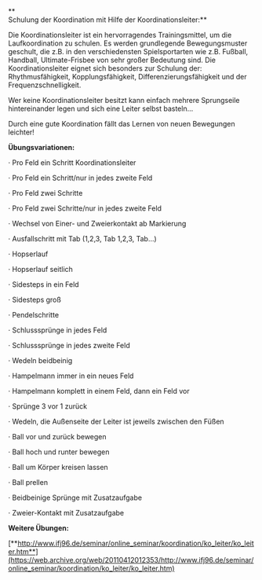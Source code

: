 
**  
Schulung der Koordination mit Hilfe der Koordinationsleiter:**

Die Koordinationsleiter ist ein hervorragendes Trainingsmittel, um die Laufkoordination zu schulen. Es werden grundlegende Bewegungsmuster geschult, die z.B. in den verschiedensten Spielsportarten wie z.B. Fußball, Handball,  Ultimate-Frisbee  von sehr großer Bedeutung sind. Die Koordinationsleiter eignet sich besonders zur Schulung der: Rhythmusfähigkeit, Kopplungsfähigkeit, Differenzierungsfähigkeit und der Frequenzschnelligkeit.

Wer keine Koordinationsleiter besitzt kann einfach mehrere Sprungseile hintereinander legen und sich eine Leiter selbst basteln...

Durch eine gute Koordination fällt das Lernen von neuen Bewegungen leichter!

**Übungsvariationen:**

· Pro Feld ein Schritt Koordinationsleiter

· Pro Feld ein Schritt/nur in jedes zweite Feld

· Pro Feld zwei Schritte

· Pro Feld zwei Schritte/nur in jedes zweite Feld

· Wechsel von Einer- und Zweierkontakt ab Markierung

· Ausfallschritt mit Tab (1,2,3, Tab 1,2,3, Tab…)

· Hopserlauf

· Hopserlauf seitlich

· Sidesteps in ein Feld

· Sidesteps groß

· Pendelschritte

· Schlusssprünge in jedes Feld

· Schlusssprünge in jedes zweite Feld

· Wedeln beidbeinig

· Hampelmann immer in ein neues Feld

· Hampelmann komplett in einem Feld, dann ein Feld vor

· Sprünge 3 vor 1 zurück

· Wedeln, die Außenseite der Leiter ist jeweils zwischen den Füßen

· Ball vor und zurück bewegen

· Ball hoch und runter bewegen

· Ball um Körper kreisen lassen

· Ball prellen

· Beidbeinige Sprünge mit Zusatzaufgabe

· Zweier-Kontakt mit Zusatzaufgabe

**Weitere Übungen:**

[**http://www.ifj96.de/seminar/online_seminar/koordination/ko_leiter/ko_leiter.htm**](https://web.archive.org/web/20110412012353/http://www.ifj96.de/seminar/online_seminar/koordination/ko_leiter/ko_leiter.htm)
